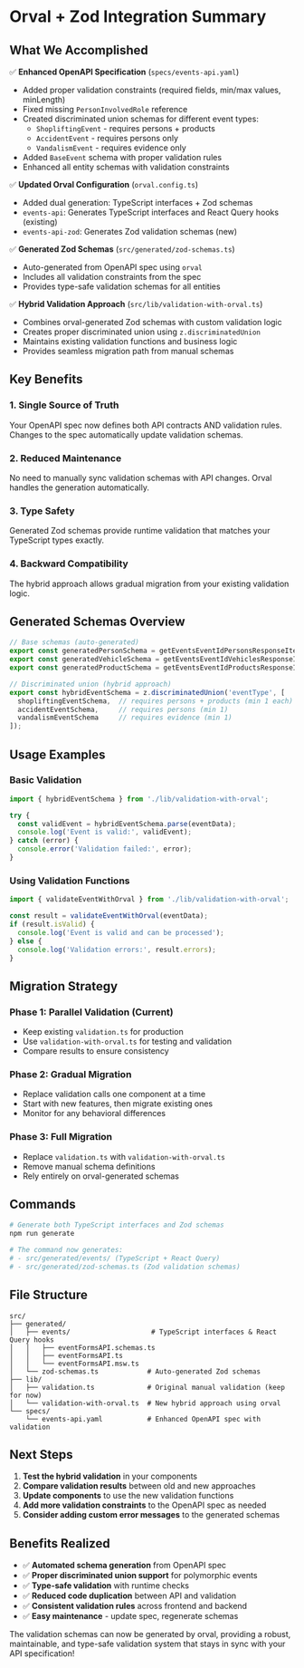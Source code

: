 # Orval + Zod Integration Summary

## What We Accomplished

✅ **Enhanced OpenAPI Specification** (`specs/events-api.yaml`)
- Added proper validation constraints (required fields, min/max values, minLength)
- Fixed missing `PersonInvolvedRole` reference
- Created discriminated union schemas for different event types:
  - `ShopliftingEvent` - requires persons + products
  - `AccidentEvent` - requires persons only  
  - `VandalismEvent` - requires evidence only
- Added `BaseEvent` schema with proper validation rules
- Enhanced all entity schemas with validation constraints

✅ **Updated Orval Configuration** (`orval.config.ts`)
- Added dual generation: TypeScript interfaces + Zod schemas
- `events-api`: Generates TypeScript interfaces and React Query hooks (existing)
- `events-api-zod`: Generates Zod validation schemas (new)

✅ **Generated Zod Schemas** (`src/generated/zod-schemas.ts`)
- Auto-generated from OpenAPI spec using `orval`
- Includes all validation constraints from the spec
- Provides type-safe validation schemas for all entities

✅ **Hybrid Validation Approach** (`src/lib/validation-with-orval.ts`)
- Combines orval-generated Zod schemas with custom validation logic
- Creates proper discriminated union using `z.discriminatedUnion`
- Maintains existing validation functions and business logic
- Provides seamless migration path from manual schemas

## Key Benefits

### 1. **Single Source of Truth**
Your OpenAPI spec now defines both API contracts AND validation rules. Changes to the spec automatically update validation schemas.

### 2. **Reduced Maintenance**
No need to manually sync validation schemas with API changes. Orval handles the generation automatically.

### 3. **Type Safety**
Generated Zod schemas provide runtime validation that matches your TypeScript types exactly.

### 4. **Backward Compatibility**
The hybrid approach allows gradual migration from your existing validation logic.

## Generated Schemas Overview

```typescript
// Base schemas (auto-generated)
export const generatedPersonSchema = getEventsEventIdPersonsResponseItem;
export const generatedVehicleSchema = getEventsEventIdVehiclesResponseItem;
export const generatedProductSchema = getEventsEventIdProductsResponseItem;

// Discriminated union (hybrid approach)
export const hybridEventSchema = z.discriminatedUnion('eventType', [
  shopliftingEventSchema,  // requires persons + products (min 1 each)
  accidentEventSchema,     // requires persons (min 1)
  vandalismEventSchema     // requires evidence (min 1)
]);
```

## Usage Examples

### Basic Validation
```typescript
import { hybridEventSchema } from './lib/validation-with-orval';

try {
  const validEvent = hybridEventSchema.parse(eventData);
  console.log('Event is valid:', validEvent);
} catch (error) {
  console.error('Validation failed:', error);
}
```

### Using Validation Functions
```typescript
import { validateEventWithOrval } from './lib/validation-with-orval';

const result = validateEventWithOrval(eventData);
if (result.isValid) {
  console.log('Event is valid and can be processed');
} else {
  console.log('Validation errors:', result.errors);
}
```

## Migration Strategy

### Phase 1: Parallel Validation (Current)
- Keep existing `validation.ts` for production
- Use `validation-with-orval.ts` for testing and validation
- Compare results to ensure consistency

### Phase 2: Gradual Migration
- Replace validation calls one component at a time
- Start with new features, then migrate existing ones
- Monitor for any behavioral differences

### Phase 3: Full Migration
- Replace `validation.ts` with `validation-with-orval.ts`
- Remove manual schema definitions
- Rely entirely on orval-generated schemas

## Commands

```bash
# Generate both TypeScript interfaces and Zod schemas
npm run generate

# The command now generates:
# - src/generated/events/ (TypeScript + React Query)
# - src/generated/zod-schemas.ts (Zod validation schemas)
```

## File Structure

```
src/
├── generated/
│   ├── events/                    # TypeScript interfaces & React Query hooks
│   │   ├── eventFormsAPI.schemas.ts
│   │   ├── eventFormsAPI.ts
│   │   └── eventFormsAPI.msw.ts
│   └── zod-schemas.ts            # Auto-generated Zod schemas
├── lib/
│   ├── validation.ts             # Original manual validation (keep for now)
│   └── validation-with-orval.ts  # New hybrid approach using orval
└── specs/
    └── events-api.yaml           # Enhanced OpenAPI spec with validation
```

## Next Steps

1. **Test the hybrid validation** in your components
2. **Compare validation results** between old and new approaches
3. **Update components** to use the new validation functions
4. **Add more validation constraints** to the OpenAPI spec as needed
5. **Consider adding custom error messages** to the generated schemas

## Benefits Realized

- ✅ **Automated schema generation** from OpenAPI spec
- ✅ **Proper discriminated union support** for polymorphic events
- ✅ **Type-safe validation** with runtime checks
- ✅ **Reduced code duplication** between API and validation
- ✅ **Consistent validation rules** across frontend and backend
- ✅ **Easy maintenance** - update spec, regenerate schemas

The validation schemas can now be generated by orval, providing a robust, maintainable, and type-safe validation system that stays in sync with your API specification!
